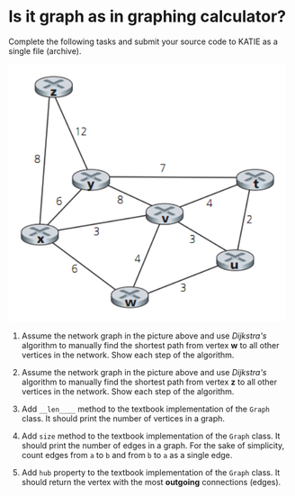 # Is it graph as in graphing calculator?

Complete the following tasks and submit your source code to KATIE as a single file (archive).

![Graph](network.png)

1. Assume the network graph in the picture above and use *Dijkstra's* algorithm to manually find the shortest path from vertex **w** to all other vertices in the network. Show each step of the algorithm.

2. Assume the network graph in the picture above and use *Dijkstra's* algorithm to manually find the shortest path from vertex **z** to all other vertices in the network. Show each step of the algorithm.

3. Add `__len____` method to the textbook implementation of the `Graph` class. It should print the number of vertices in a graph.

4. Add `size` method to the textbook implementation of the `Graph` class. It should print the number of edges in a graph. For the sake of simplicity, count edges from `a` to `b` and from `b` to `a` as a single edge.

5. Add `hub` property to the textbook implementation of the `Graph` class. It should return the vertex with the most **outgoing** connections (edges).
